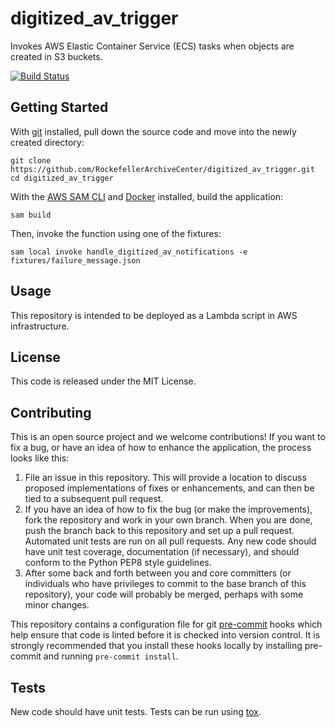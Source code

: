 # digitized_av_trigger
Invokes AWS Elastic Container Service (ECS) tasks when objects are created in S3 buckets.

[![Build Status](https://app.travis-ci.com/RockefellerArchiveCenter/digitized_av_trigger.svg?branch=base)](https://app.travis-ci.com/RockefellerArchiveCenter/digitized_av_trigger)

## Getting Started

With [git](https://git-scm.com/) installed, pull down the source code and move into the newly created directory:

```
git clone https://github.com/RockefellerArchiveCenter/digitized_av_trigger.git
cd digitized_av_trigger
```

With the [AWS SAM CLI](https://docs.aws.amazon.com/serverless-application-model/latest/developerguide/install-sam-cli.html) and [Docker](https://www.docker.com/community-edition) installed, build the application:

```
sam build
```

Then, invoke the function using one of the fixtures:

```
sam local invoke handle_digitized_av_notifications -e fixtures/failure_message.json
```

## Usage

This repository is intended to be deployed as a Lambda script in AWS infrastructure.

## License

This code is released under the MIT License.

## Contributing

This is an open source project and we welcome contributions! If you want to fix a bug, or have an idea of how to enhance the application, the process looks like this:

1. File an issue in this repository. This will provide a location to discuss proposed implementations of fixes or enhancements, and can then be tied to a subsequent pull request.
2. If you have an idea of how to fix the bug (or make the improvements), fork the repository and work in your own branch. When you are done, push the branch back to this repository and set up a pull request. Automated unit tests are run on all pull requests. Any new code should have unit test coverage, documentation (if necessary), and should conform to the Python PEP8 style guidelines.
3. After some back and forth between you and core committers (or individuals who have privileges to commit to the base branch of this repository), your code will probably be merged, perhaps with some minor changes.

This repository contains a configuration file for git [pre-commit](https://pre-commit.com/) hooks which help ensure that code is linted before it is checked into version control. It is strongly recommended that you install these hooks locally by installing pre-commit and running `pre-commit install`.

## Tests

New code should have unit tests. Tests can be run using [tox](https://tox.readthedocs.io/).
